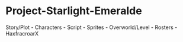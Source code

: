 Project-Starlight-Emeralde
==========================
Story/Plot - 
Characters -
Script -
Sprites -
Overworld/Level -
Rosters - HaxfracroarX
